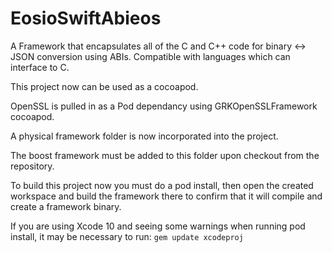 # EosioSwiftAbieos
A Framework that encapsulates all of the C and C++ code for binary <-> JSON conversion using ABIs. Compatible with languages which can interface to C.

This project now can be used as a cocoapod.  

OpenSSL is pulled in as a Pod dependancy using GRKOpenSSLFramework cocoapod.

A physical framework folder is now incorporated into the project. 

The boost framework must be added to this folder upon checkout from the repository.

To build this project now you must do a pod install, then open the created workspace and build the framework there to confirm that it will compile and create a framework binary.

If you are using Xcode 10 and seeing some warnings when running pod install, it may be necessary to run: `gem update xcodeproj`
